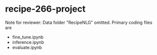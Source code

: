# recipe-266-project

Note for reviewer: Data folder "RecipeNLG" omitted. Primary coding files are 
- fine_tune.ipynb
- inference.ipynb
- evaluate.ipynb

